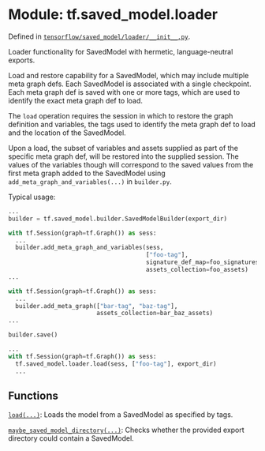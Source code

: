 <div itemscope itemtype="http://developers.google.com/ReferenceObject">
<meta itemprop="name" content="tf.saved_model.loader" />
<meta itemprop="path" content="Stable" />
</div>

# Module: tf.saved_model.loader



Defined in [`tensorflow/saved_model/loader/__init__.py`](https://www.tensorflow.org/code/tensorflow/saved_model/loader/__init__.py).

Loader functionality for SavedModel with hermetic, language-neutral exports.

Load and restore capability for a SavedModel, which may include multiple meta
graph defs. Each SavedModel is associated with a single checkpoint. Each meta
graph def is saved with one or more tags, which are used to identify the exact
meta graph def to load.

The `load` operation requires the session in which to restore the graph
definition and variables, the tags used to identify the meta graph def to
load and the location of the SavedModel.

Upon a load, the subset of variables and assets supplied as part of the specific
meta graph def, will be restored into the supplied session. The values of the
variables though will correspond to the saved values from the first meta graph
added to the SavedModel using `add_meta_graph_and_variables(...)` in
`builder.py`.

Typical usage:

```python
...
builder = tf.saved_model.builder.SavedModelBuilder(export_dir)

with tf.Session(graph=tf.Graph()) as sess:
  ...
  builder.add_meta_graph_and_variables(sess,
                                       ["foo-tag"],
                                       signature_def_map=foo_signatures,
                                       assets_collection=foo_assets)
...

with tf.Session(graph=tf.Graph()) as sess:
  ...
  builder.add_meta_graph(["bar-tag", "baz-tag"],
                         assets_collection=bar_baz_assets)
...

builder.save()

...
with tf.Session(graph=tf.Graph()) as sess:
  tf.saved_model.loader.load(sess, ["foo-tag"], export_dir)
  ...

```

## Functions

[`load(...)`](../../tf/saved_model/loader/load.md): Loads the model from a SavedModel as specified by tags.

[`maybe_saved_model_directory(...)`](../../tf/saved_model/loader/maybe_saved_model_directory.md): Checks whether the provided export directory could contain a SavedModel.

